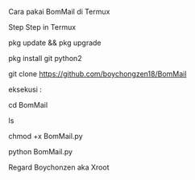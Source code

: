 Cara pakai BomMail di Termux

Step Step in Termux 

pkg update && pkg upgrade

pkg install git python2

git clone https://github.com/boychongzen18/BomMail

eksekusi :

cd BomMail

ls

chmod +x BomMail.py

python BomMail.py


Regard Boychonzen aka Xroot


